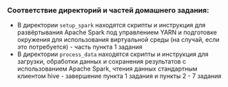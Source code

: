 ### Соответствие директорий и частей домашнего задания:

* В директории `setup_spark` находятся скрипты и инструкция для развёртывания Apache Spark под управлением YARN и подготовке окружения для использования виртуальной среды (на случай, еcли это потребуется) - часть пункта 1 задания
* В директории `process_data` находятся скрипты и инструкция для загрузки, обработки данных и сохранения результатов с использованием Apache Spark, чтения данных стандартным клиентом hive - завершение пункта 1 задания и пункты 2 - 7 задания